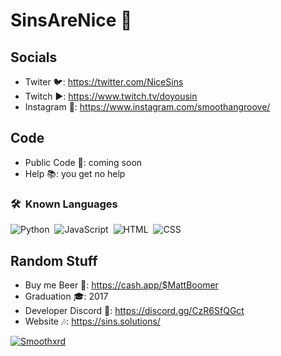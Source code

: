 # SinsAreNice 👋

## Socials
- Twiter 🐦: https://twitter.com/NiceSins
- Twitch ▶️: https://www.twitch.tv/doyousin
- Instagram 📸: https://www.instagram.com/smoothangroove/

## Code
- Public Code 💾: coming soon
- Help 📚: you get no help
### 🛠 &nbsp;Known Languages

![Python](https://img.shields.io/badge/-Python-333333?style=flat&logo=python)&nbsp;
![JavaScript](https://img.shields.io/badge/-JavaScript-333333?style=flat&logo=javascript)&nbsp;
![HTML](https://img.shields.io/badge/-HTML-333333?style=flat&logo=HTML5)&nbsp;
![CSS](https://img.shields.io/badge/-CSS-333333?style=flat&logo=CSS3&logoColor=1572B6)&nbsp;

<h2 align="center"> </h2>


## Random Stuff
- Buy me Beer 🍻: https://cash.app/$MattBoomer
- Graduation 🎓: 2017
- Developer Discord 🔌: https://discord.gg/CzR6SfQGct
- Website 🎶: https://sins.solutions/


[![Smoothxrd](https://discordapp.com/api/guilds/938136179990216744/widget.png?style=banner4)](https://discord.com/invite/9gdSBPNhz2)
